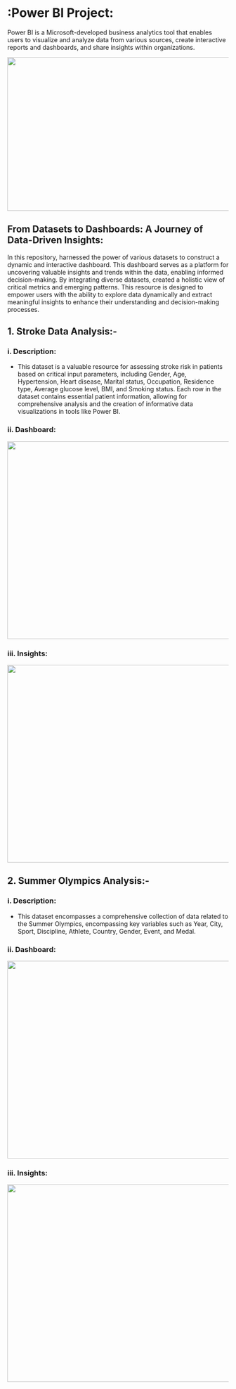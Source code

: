 # :Power BI Project:
Power BI is a Microsoft-developed business analytics tool that enables users to visualize and analyze data from various sources, create interactive reports and dashboards, and share insights within organizations.

<div id="header" align="center">
    <img src="https://github.com/yasmeenustad/Power-BI-Project/assets/112754746/1c147198-138c-4ed2-a5ef-7b6da9b95d6b"  height="350" width="800"/>
</div>

## From Datasets to Dashboards: A Journey of Data-Driven Insights:

In this repository, harnessed the power of various datasets to construct a dynamic and interactive dashboard. This dashboard serves as a platform for uncovering valuable insights and trends within the data, enabling informed decision-making. By integrating diverse datasets, created a holistic view of critical metrics and emerging patterns. This resource is designed to empower users with the ability to explore data dynamically and extract meaningful insights to enhance their understanding and decision-making processes.

## 1. Stroke Data Analysis:-
### i. Description:
  - This dataset is a valuable resource for assessing stroke risk in patients based on critical input parameters, including Gender, Age, Hypertension, Heart disease, Marital status, Occupation, Residence type, Average 
    glucose level, BMI, and Smoking status. Each row in the dataset contains essential patient information, allowing for comprehensive analysis and the creation of informative data visualizations in tools like Power BI.

### ii. Dashboard:
<div id="header" align="center">
   <img src="https://github.com/yasmeenustad/Power-BI-Project/assets/112754746/940fae43-e104-4371-8d55-7186949cd42e"  height="450" width="800"/>
</div>

### iii. Insights:
<div id="header" align="center">
   <img src="https://github.com/yasmeenustad/Power-BI-Project/assets/112754746/3a34c1fc-0be0-44a5-9acd-0b3ad34b0f50"  height="450" width="800"/>
</div>

## 2. Summer Olympics Analysis:-
### i. Description:
  - This dataset encompasses a comprehensive collection of data related to the Summer Olympics, encompassing key variables such as Year, City, Sport, Discipline, Athlete, Country, Gender, Event, and Medal. 

### ii. Dashboard:
<div id="header" align="center">
   <img src="https://github.com/yasmeenustad/Power-BI-Project/assets/112754746/dc70c11e-7649-4e87-82a0-2bc4e7e89e17"  height="450" width="800"/>
</div>

### iii. Insights:
<div id="header" align="center">
   <img src="https://github.com/yasmeenustad/Power-BI-Project/assets/112754746/81508614-faf2-4732-912d-2fc7e6c84a45"  height="450" width="800"/>
</div>




